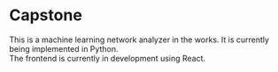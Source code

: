 # Capstone

This is a machine learning network analyzer in the works. It is currently being implemented in Python. <br>
The frontend is currently in development using React.